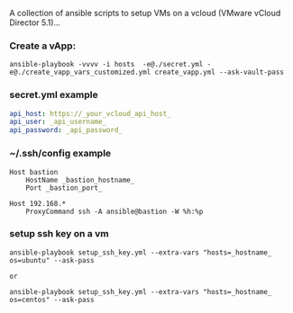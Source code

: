 A collection of ansible scripts to setup VMs on a vcloud (VMware vCloud Director 5.1)...


### Create a vApp:
```shell
ansible-playbook -vvvv -i hosts  -e@./secret.yml -e@./create_vapp_vars_customized.yml create_vapp.yml --ask-vault-pass

```
### secret.yml example
```YAML
api_host: https://_your_vcloud_api_host_
api_user: _api_username_
api_password: _api_password_
```

### ~/.ssh/config example
```
Host bastion
    HostName _bastion_hostname_
    Port _bastion_port_

Host 192.168.*
    ProxyCommand ssh -A ansible@bastion -W %h:%p
```

### setup ssh key on a vm
```shell
ansible-playbook setup_ssh_key.yml --extra-vars "hosts=_hostname_ os=ubuntu" --ask-pass

or

ansible-playbook setup_ssh_key.yml --extra-vars "hosts=_hostname_ os=centos" --ask-pass
```
